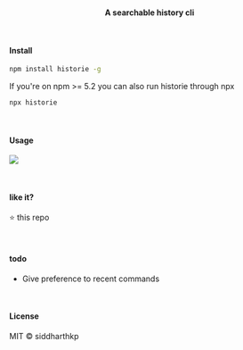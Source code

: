 <p align="center">
  <br>
  <b>A searchable history cli</b>
  <br>
</p>

&nbsp;

#### Install

```sh
npm install historie -g
```

If you're on npm >= 5.2 you can also run historie through npx

```sh
npx historie
```

&nbsp;

#### Usage

<img src="https://raw.githubusercontent.com/siddharthkp/historie/master/screenshot.gif"/>

&nbsp;

#### like it?

⭐️ this repo

&nbsp;

#### todo

- Give preference to recent commands

&nbsp;

#### License

MIT © siddharthkp
